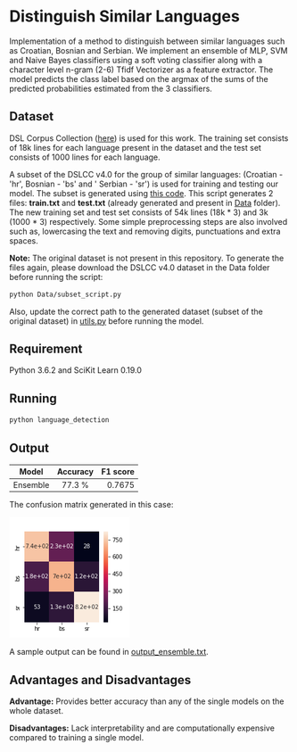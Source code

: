# Distinguish Similar Languages

Implementation of a method to distinguish between similar languages such as Croatian, Bosnian and Serbian. 
We implement an ensemble of MLP, SVM and Naive Bayes classifiers using a soft voting classifier along with a character level n-gram (2-6) Tfidf Vectorizer as a feature extractor.
The model predicts the class label based on the argmax of the sums of the predicted probabilities estimated from the 3 classifiers.

## Dataset
DSL Corpus Collection ([here](http://ttg.uni-saarland.de/resources/DSLCC/)) is used for this work. 
The training set consists of 18k lines for each language present in the dataset and the test set consists of 1000 lines for each language.

A subset of the DSLCC v4.0 for the group of similar languages: (Croatian - 'hr', Bosnian - 'bs' and ' Serbian - 'sr') is used for training and testing our model. 
The subset is generated using [this code](https://github.com/debanjali05/Distinguish_Similar_Languages/blob/master/Data/subset_script.py). 
This script generates 2 files: **train.txt** and **test.txt** (already generated and present in [Data](https://github.com/debanjali05/Distinguish_Similar_Languages/tree/master/Data) folder). 
The new training set and test set consists of 54k lines (18k * 3) and 3k (1000 * 3) respectively. Some simple preprocessing steps are also involved such as, lowercasing the text and removing digits, punctuations and extra spaces.

**Note:**
The original dataset is not present in this repository. To generate the files again, please download the DSLCC v4.0 dataset in the Data folder before running the script:
```bash
python Data/subset_script.py
```
Also, update the correct path to the generated dataset (subset of the original dataset) in [utils.py](https://github.com/debanjali05/Distinguish_Similar_Languages/blob/master/utils.py) before running the model. 

## Requirement
Python 3.6.2 and SciKit Learn 0.19.0

## Running
```bash
python language_detection
```
## Output
| Model   |   Accuracy        |  F1 score |
|----------|:-------------:|------:|
| Ensemble |  77.3 % | 0.7675 | 

The confusion matrix generated in this case:

![Confusion Matrix](https://github.com/debanjali05/Distinguish_Similar_Languages/blob/master/sample_output/confusion_matrix_ensemble.png)

A sample output can be found in [output_ensemble.txt](https://github.com/debanjali05/Distinguish_Similar_Languages/blob/master/sample_output/output_ensemble.txt). 

## Advantages and Disadvantages
**Advantage:** Provides better accuracy than any of the single models on the whole dataset.

**Disadvantages:** Lack interpretability and are computationally expensive compared to training a single model.


